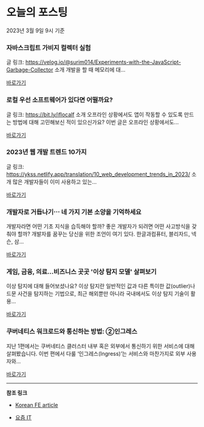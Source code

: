 # 오늘의 포스팅 
2023년 3월 9일 9시 기준 

###  자바스크립트 가비지 컬렉터 실험 

 글 링크: https://velog.io/@surim014/Experiments-with-the-JavaScript-Garbage-Collector 소개 개발을 할 때 메모리에 대... 

 [바로가기](https://kofearticle.substack.com/p/korean-fe-article-fcd) 

###  로컬 우선 소프트웨어가 있다면 어떨까요? 

 글 링크: https://bit.ly/iflocalf 소개 오프라인 상황에서도 앱이 작동할 수 있도록 만드는 방법에 대해 고민해보신 적이 있으신가요? 이번 글은 오프라인 상황에서도... 

 [바로가기](https://kofearticle.substack.com/p/korean-fe-article-b13) 

###  2023년 웹 개발 트렌드 10가지 

 글 링크: https://ykss.netlify.app/translation/10_web_development_trends_in_2023/ 소개 많은 개발자들이 이미 사용하고 있는... 

 [바로가기](https://kofearticle.substack.com/p/korean-fe-article-2023-10) 

### 개발자로 거듭나기⋯ 네 가지 기본 소양을 기억하세요 

 개발자라면 어떤 기초 지식을 습득해야 할까? 좋은 개발자가 되려면 어떤 사고방식을 갖춰야 할까? 개발자를 꿈꾸는 당신을 위한 조언이 여기 있다. 한글과컴퓨터, 블리자드, 넥슨, 삼... 

 [바로가기](https://yozm.wishket.com/magazine/detail/1921/) 

### 게임, 금융, 의료...비즈니스 곳곳 '이상 탐지 모델' 살펴보기 

 이상 탐지에 대해 들어보셨나요? 이상 탐지란 일반적인 값과 다른 특이한 값(outlier)나 드문 사건을 탐지하는 기법으로, 최근 해외뿐만 아니라 국내에서도 이상 탐지 기술이 활용... 

 [바로가기](https://yozm.wishket.com/magazine/detail/1919/) 

### ﻿﻿쿠버네티스 워크로드와 통신하는 방법: ②인그레스 

 지난 1편에서는 쿠버네티스 클러스터 내부 혹은 외부에서 통신하기 위한 서비스에 대해 살펴봤습니다. 이번 편에서 다룰 ‘인그레스(Ingress)’는 서비스와 마찬가지로 외부 사용자와... 

 [바로가기](https://yozm.wishket.com/magazine/detail/1916/) 

---

**참조 링크**

- [Korean FE article](https://kofearticle.substack.com) 

- [요즘 IT](https://yozm.wishket.com/magazine) 

